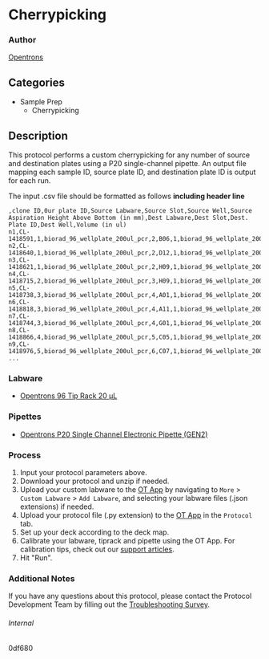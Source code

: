 # Cherrypicking


### Author
[Opentrons](https://opentrons.com/)


## Categories
* Sample Prep
	* Cherrypicking


## Description
This protocol performs a custom cherrypicking for any number of source and destination plates using a P20 single-channel pipette. An output file mapping each sample ID, source plate ID, and destination plate ID is output for each run.

The input .csv file should be formatted as follows **including header line**

```
,clone ID,0ur plate ID,Source Labware,Source Slot,Source Well,Source Aspiration Height Above Bottom (in mm),Dest Labware,Dest Slot,Dest. Plate ID,Dest Well,Volume (in ul)
n1,CL-1418591,1,biorad_96_wellplate_200ul_pcr,2,B06,1,biorad_96_wellplate_200ul_pcr,11,RAILPB03,A01,15
n2,CL-1418640,1,biorad_96_wellplate_200ul_pcr,2,D12,1,biorad_96_wellplate_200ul_pcr,11,RAILPB03,A02,15
n3,CL-1418621,1,biorad_96_wellplate_200ul_pcr,2,H09,1,biorad_96_wellplate_200ul_pcr,11,RAILPB03,A03,15
n4,CL-1418715,2,biorad_96_wellplate_200ul_pcr,3,H09,1,biorad_96_wellplate_200ul_pcr,11,RAILPB03,A04,15
n5,CL-1418738,3,biorad_96_wellplate_200ul_pcr,4,A01,1,biorad_96_wellplate_200ul_pcr,11,RAILPB03,A05,15
n6,CL-1418818,3,biorad_96_wellplate_200ul_pcr,4,A11,1,biorad_96_wellplate_200ul_pcr,11,RAILPB03,A06,15
n7,CL-1418744,3,biorad_96_wellplate_200ul_pcr,4,G01,1,biorad_96_wellplate_200ul_pcr,11,RAILPB03,A07,15
n8,CL-1418866,4,biorad_96_wellplate_200ul_pcr,5,C05,1,biorad_96_wellplate_200ul_pcr,11,RAILPB03,A08,15
n9,CL-1418976,5,biorad_96_wellplate_200ul_pcr,6,C07,1,biorad_96_wellplate_200ul_pcr,11,RAILPB03,A09,15
...
```


### Labware
* [Opentrons 96 Tip Rack 20 µL](https://shop.opentrons.com/collections/opentrons-tips/products/opentrons-10ul-tips)


### Pipettes
* [Opentrons P20 Single Channel Electronic Pipette (GEN2)](https://shop.opentrons.com/single-channel-electronic-pipette-p20/)


### Process
1. Input your protocol parameters above.
2. Download your protocol and unzip if needed.
3. Upload your custom labware to the [OT App](https://opentrons.com/ot-app) by navigating to `More` > `Custom Labware` > `Add Labware`, and selecting your labware files (.json extensions) if needed.
4. Upload your protocol file (.py extension) to the [OT App](https://opentrons.com/ot-app) in the `Protocol` tab.
5. Set up your deck according to the deck map.
6. Calibrate your labware, tiprack and pipette using the OT App. For calibration tips, check out our [support articles](https://support.opentrons.com/en/collections/1559720-guide-for-getting-started-with-the-ot-2).
7. Hit "Run".


### Additional Notes
If you have any questions about this protocol, please contact the Protocol Development Team by filling out the [Troubleshooting Survey](https://protocol-troubleshooting.paperform.co/).


###### Internal
0df680
